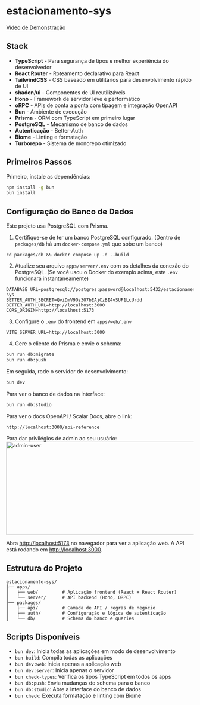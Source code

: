 # estacionamento-sys

[Vídeo de Demonstração](https://drive.google.com/file/d/1Wb7BhyuvKTsLVcfYQAcJMr6FiWXt-lSi/view?usp=sharing)

## Stack

- **TypeScript** - Para segurança de tipos e melhor experiência do desenvolvedor
- **React Router** - Roteamento declarativo para React
- **TailwindCSS** - CSS baseado em utilitários para desenvolvimento rápido de UI
- **shadcn/ui** - Componentes de UI reutilizáveis
- **Hono** - Framework de servidor leve e performático
- **oRPC** - APIs de ponta a ponta com tipagem e integração OpenAPI
- **Bun** - Ambiente de execução
- **Prisma** - ORM com TypeScript em primeiro lugar
- **PostgreSQL** - Mecanismo de banco de dados
- **Autenticação** - Better-Auth
- **Biome** - Linting e formatação
- **Turborepo** - Sistema de monorepo otimizado

## Primeiros Passos

Primeiro, instale as dependências:

```bash
npm install -g bun
bun install
```

## Configuração do Banco de Dados

Este projeto usa PostgreSQL com Prisma.

1. Certifique-se de ter um banco PostgreSQL configurado. (Dentro de `packages/db` há um `docker-compose.yml` que sobe um banco)

```
cd packages/db && docker compose up -d --build
```

2. Atualize seu arquivo `apps/server/.env` com os detalhes da conexão do PostgreSQL. (Se você usou o Docker do exemplo acima, este `.env` funcionará instantaneamente)

```
DATABASE_URL=postgresql://postgres:password@localhost:5432/estacionamento-sys
BETTER_AUTH_SECRET=QviDmV9Oz3O7bEAjCzBI4vSUF1LcUrdd
BETTER_AUTH_URL=http://localhost:3000
CORS_ORIGIN=http://localhost:5173
```

3. Configure o `.env` do frontend em `apps/web/.env`

```
VITE_SERVER_URL=http://localhost:3000
```

4. Gere o cliente do Prisma e envie o schema:

```bash
bun run db:migrate
bun run db:push
```

Em seguida, rode o servidor de desenvolvimento:

```bash
bun dev
```

Para ver o banco de dados na interface:

```bash
bun run db:studio
```

Para ver o docs OpenAPI / Scalar Docs, abre o link:

```
http://localhost:3000/api-reference
```

Para dar privilégios de admin ao seu usuário:
<img width="1896" height="250" alt="admin-user" src="https://github.com/user-attachments/assets/f349e2b7-c1ad-4404-80c7-8a50ab847c34" />


Abra [http://localhost:5173](http://localhost:5173) no navegador para ver a aplicação web.
A API está rodando em [http://localhost:3000](http://localhost:3000).

## Estrutura do Projeto

```
estacionamento-sys/
├── apps/
│   ├── web/         # Aplicação frontend (React + React Router)
│   └── server/      # API backend (Hono, ORPC)
├── packages/
│   ├── api/         # Camada de API / regras de negócio
│   ├── auth/        # Configuração e lógica de autenticação
│   └── db/          # Schema do banco e queries
```

## Scripts Disponíveis

- `bun dev`: Inicia todas as aplicações em modo de desenvolvimento
- `bun build`: Compila todas as aplicações
- `bun dev:web`: Inicia apenas a aplicação web
- `bun dev:server`: Inicia apenas o servidor
- `bun check-types`: Verifica os tipos TypeScript em todos os apps
- `bun db:push`: Envia mudanças do schema para o banco
- `bun db:studio`: Abre a interface do banco de dados
- `bun check`: Executa formatação e linting com Biome
